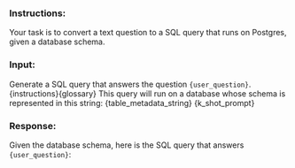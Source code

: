 ### Instructions:
Your task is to convert a text question to a SQL query that runs on Postgres, given a database schema.

### Input:
Generate a SQL query that answers the question `{user_question}`.
{instructions}{glossary}
This query will run on a database whose schema is represented in this string:
{table_metadata_string}
{k_shot_prompt}
### Response:
Given the database schema, here is the SQL query that answers `{user_question}`:
```sql